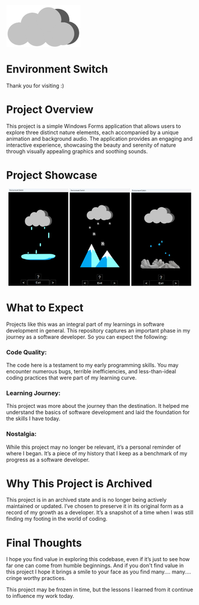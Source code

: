 <img src="./assets/logo.png?raw=true" width="200">

# Environment Switch

Thank you for visiting :)

# Project Overview

This project is a simple Windows Forms application that allows users to explore three distinct nature elements, each accompanied by a unique animation and background audio. The application provides an engaging and interactive experience, showcasing the beauty and serenity of nature through visually appealing graphics and soothing sounds.

# Project Showcase

<p align="center">
    <img src="./assets/showcase1.png?raw=true" width="32%" />
    <img src="./assets/showcase2.png?raw=true" width="32%" />
    <img src="./assets/showcase3.png?raw=true" width="32%" />
</p>

# What to Expect

Projects like this was an integral part of my learnings in software development in general. This repository captures an important phase in my journey as a software developer. So you can expect the following:

### Code Quality:
The code here is a testament to my early programming skills. You may encounter numerous bugs, terrible inefficiencies, and less-than-ideal coding practices that were part of my learning curve.

### Learning Journey:
This project was more about the journey than the destination. It helped me understand the basics of software development and laid the foundation for the skills I have today.

### Nostalgia:
While this project may no longer be relevant, it’s a personal reminder of where I began. It’s a piece of my history that I keep as a benchmark of my progress as a software developer.

# Why This Project is Archived
This project is in an archived state and is no longer being actively maintained or updated. I’ve chosen to preserve it in its original form as a record of my growth as a developer. It’s a snapshot of a time when I was still finding my footing in the world of coding.

# Final Thoughts
I hope you find value in exploring this codebase, even if it’s just to see how far one can come from humble beginnings. And if you don't find value in this project I hope it brings a smile to your face as you find many.... many.... cringe worthy practices.

This project may be frozen in time, but the lessons I learned from it continue to influence my work today.
